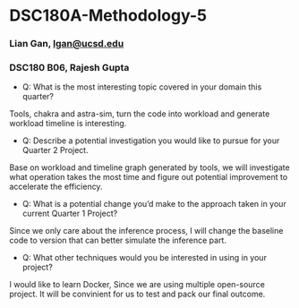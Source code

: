 # DSC180A-Methodology-5

### Lian Gan, lgan@ucsd.edu

### DSC180 B06, Rajesh Gupta

- Q: What is the most interesting topic covered in your domain this quarter?

Tools, chakra and astra-sim, turn the code into workload and generate workload timeline is interesting.

        
- Q: Describe a potential investigation you would like to pursue for your Quarter 2 Project.

Base on workload and timeline graph generated by tools, we will investigate what operation takes the most time and figure out potential improvement to accelerate the efficiency.

- Q: What is a potential change you’d make to the approach taken in your current Quarter 1 Project?

Since we only care about the inference process, I will change the baseline code to version that can better simulate the inference part.


- Q: What other techniques would you be interested in using in your project?

I would like to learn Docker, Since we are using multiple open-source project. It will be convinient for us to test and pack our final outcome.
